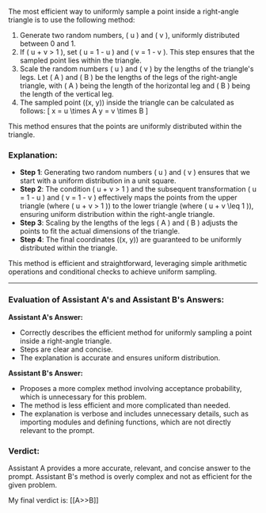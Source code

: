 
The most efficient way to uniformly sample a point inside a right-angle triangle is to use the following method:

1. Generate two random numbers, \( u \) and \( v \), uniformly distributed between 0 and 1.
2. If \( u + v > 1 \), set \( u = 1 - u \) and \( v = 1 - v \). This step ensures that the sampled point lies within the triangle.
3. Scale the random numbers \( u \) and \( v \) by the lengths of the triangle's legs. Let \( A \) and \( B \) be the lengths of the legs of the right-angle triangle, with \( A \) being the length of the horizontal leg and \( B \) being the length of the vertical leg.
4. The sampled point \((x, y)\) inside the triangle can be calculated as follows:
   \[
   x = u \times A
   y = v \times B
   \]

This method ensures that the points are uniformly distributed within the triangle.

### Explanation:
- **Step 1**: Generating two random numbers \( u \) and \( v \) ensures that we start with a uniform distribution in a unit square.
- **Step 2**: The condition \( u + v > 1 \) and the subsequent transformation \( u = 1 - u \) and \( v = 1 - v \) effectively maps the points from the upper triangle (where \( u + v > 1 \)) to the lower triangle (where \( u + v \leq 1 \)), ensuring uniform distribution within the right-angle triangle.
- **Step 3**: Scaling by the lengths of the legs \( A \) and \( B \) adjusts the points to fit the actual dimensions of the triangle.
- **Step 4**: The final coordinates \((x, y)\) are guaranteed to be uniformly distributed within the triangle.

This method is efficient and straightforward, leveraging simple arithmetic operations and conditional checks to achieve uniform sampling.

---

### Evaluation of Assistant A's and Assistant B's Answers:

**Assistant A's Answer:**
- Correctly describes the efficient method for uniformly sampling a point inside a right-angle triangle.
- Steps are clear and concise.
- The explanation is accurate and ensures uniform distribution.

**Assistant B's Answer:**
- Proposes a more complex method involving acceptance probability, which is unnecessary for this problem.
- The method is less efficient and more complicated than needed.
- The explanation is verbose and includes unnecessary details, such as importing modules and defining functions, which are not directly relevant to the prompt.

### Verdict:
Assistant A provides a more accurate, relevant, and concise answer to the prompt. Assistant B's method is overly complex and not as efficient for the given problem.

My final verdict is: [[A>>B]]